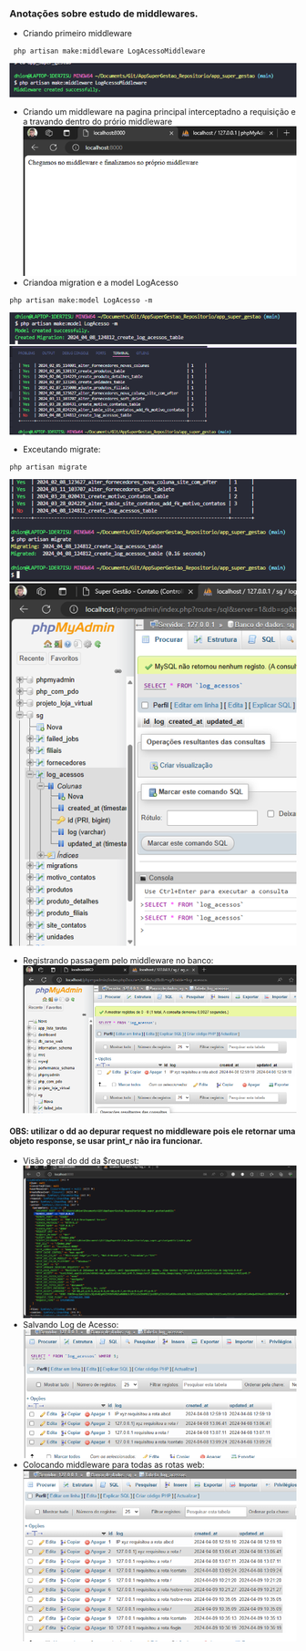 ### Anotações sobre estudo de middlewares.
* Criando primeiro middleware
``` 
 php artisan make:middleware LogAcessoMiddleware
```
![Criando middleware](image.png)
* Criando um middleware na pagina principal interceptadno a requisição e a travando dentro do prório middleware
![interceptação middleware](image-1.png)
* Criandoa  migration e a model LogAcesso
```
php artisan make:model LogAcesso -m 

```
![alt text](image-2.png)
![alt text](image-3.png)
* Exceutando migrate:
```
php artisan migrate
```
![alt text](image-4.png)
![alt text](image-5.png)
* Registrando passagem pelo middleware no banco:
![alt text](image-6.png)
#### OBS: utilizar o dd ao depurar request no middleware pois ele retornar uma objeto response, se usar print_r não ira funcionar.
* Visão geral do dd da $request:
![alt text](image-7.png)
* Salvando Log de Acesso:
![alt text](image-9.png)
* Colocando middleware para todas as rotas web:
![alt text](image-10.png)